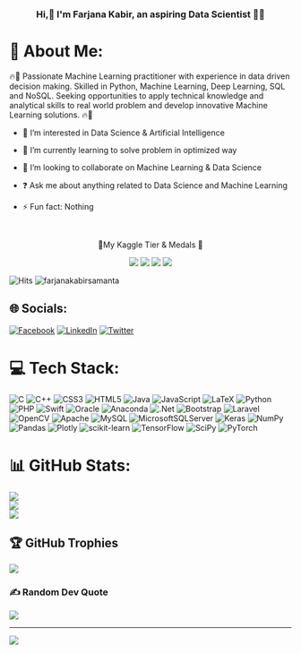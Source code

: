 ### <div align="center"> <h4> Hi,👋 I'm Farjana Kabir, an aspiring Data Scientist 👨‍💻 </h4> </div>  

# 💫 About Me:
🔥💖 Passionate Machine Learning practitioner with experience in data driven decision making. Skilled in Python, Machine Learning, Deep Learning, SQL and NoSQL. Seeking opportunities to apply technical knowledge and analytical skills to real world problem and develop innovative Machine Learning solutions. 🔥💖  


- 👀 I’m interested in Data Science & Artificial Intelligence
- 🌱 I’m currently learning to solve problem in optimized way
- 💞️ I’m looking to collaborate on Machine Learning & Data Science

- ❓ Ask me about anything related to Data Science and Machine Learning  
  

- ⚡ Fun fact: Nothing  

<p align="center">

  <br/>
  <p align="center">🥇My Kaggle Tier & Medals 🥇</p>
 
</p>

</p>
<p align="center">
  <img src="https://road-to-kaggle-grandmaster.vercel.app/api/badges/farjanakabirsamanta/competition/dark" />
  <img src="https://road-to-kaggle-grandmaster.vercel.app/api/badges/farjanakabirsamanta/dataset/dark" />
  <img src="https://road-to-kaggle-grandmaster.vercel.app/api/badges/farjanakabirsamanta/notebook/dark" />
  <img src="https://road-to-kaggle-grandmaster.vercel.app/api/badges/farjanakabirsamanta/discussion/dark" />
</p>

![Hits](https://hits.seeyoufarm.com/api/count/incr/badge.svg?url=https%3A%2F%2Fgithub.com%2Ffarjanakabirsamanta%2Fkaggle-badge&count_bg=%23DDAA17&title_bg=%23555555&icon=&icon_color=%23E7E7E7&title=hits&edge_flat=false)
![farjanakabirsamanta](https://road-to-kaggle-grandmaster.vercel.app/api/simple/farjanakabirsamanta)



## 🌐 Socials:
[![Facebook](https://img.shields.io/badge/Facebook-%231877F2.svg?logo=Facebook&logoColor=white)](https://facebook.com/farjana.kabir.9828456) [![LinkedIn](https://img.shields.io/badge/LinkedIn-%230077B5.svg?logo=linkedin&logoColor=white)](https://linkedin.com/in/farjana-kabir-0109011a5) [![Twitter](https://img.shields.io/badge/Twitter-%231DA1F2.svg?logo=Twitter&logoColor=white)](https://twitter.com/samanta_7890) 

# 💻 Tech Stack:
![C](https://img.shields.io/badge/c-%2300599C.svg?style=for-the-badge&logo=c&logoColor=white) ![C++](https://img.shields.io/badge/c++-%2300599C.svg?style=for-the-badge&logo=c%2B%2B&logoColor=white) ![CSS3](https://img.shields.io/badge/css3-%231572B6.svg?style=for-the-badge&logo=css3&logoColor=white) ![HTML5](https://img.shields.io/badge/html5-%23E34F26.svg?style=for-the-badge&logo=html5&logoColor=white) ![Java](https://img.shields.io/badge/java-%23ED8B00.svg?style=for-the-badge&logo=java&logoColor=white) ![JavaScript](https://img.shields.io/badge/javascript-%23323330.svg?style=for-the-badge&logo=javascript&logoColor=%23F7DF1E) ![LaTeX](https://img.shields.io/badge/latex-%23008080.svg?style=for-the-badge&logo=latex&logoColor=white) ![Python](https://img.shields.io/badge/python-3670A0?style=for-the-badge&logo=python&logoColor=ffdd54) ![PHP](https://img.shields.io/badge/php-%23777BB4.svg?style=for-the-badge&logo=php&logoColor=white) ![Swift](https://img.shields.io/badge/swift-F54A2A?style=for-the-badge&logo=swift&logoColor=white) ![Oracle](https://img.shields.io/badge/Oracle-F80000?style=for-the-badge&logo=oracle&logoColor=white) ![Anaconda](https://img.shields.io/badge/Anaconda-%2344A833.svg?style=for-the-badge&logo=anaconda&logoColor=white) ![.Net](https://img.shields.io/badge/.NET-5C2D91?style=for-the-badge&logo=.net&logoColor=white) ![Bootstrap](https://img.shields.io/badge/bootstrap-%23563D7C.svg?style=for-the-badge&logo=bootstrap&logoColor=white) ![Laravel](https://img.shields.io/badge/laravel-%23FF2D20.svg?style=for-the-badge&logo=laravel&logoColor=white) ![OpenCV](https://img.shields.io/badge/opencv-%23white.svg?style=for-the-badge&logo=opencv&logoColor=white) ![Apache](https://img.shields.io/badge/apache-%23D42029.svg?style=for-the-badge&logo=apache&logoColor=white) ![MySQL](https://img.shields.io/badge/mysql-%2300f.svg?style=for-the-badge&logo=mysql&logoColor=white) ![MicrosoftSQLServer](https://img.shields.io/badge/Microsoft%20SQL%20Sever-CC2927?style=for-the-badge&logo=microsoft%20sql%20server&logoColor=white) ![Keras](https://img.shields.io/badge/Keras-%23D00000.svg?style=for-the-badge&logo=Keras&logoColor=white) ![NumPy](https://img.shields.io/badge/numpy-%23013243.svg?style=for-the-badge&logo=numpy&logoColor=white) ![Pandas](https://img.shields.io/badge/pandas-%23150458.svg?style=for-the-badge&logo=pandas&logoColor=white) ![Plotly](https://img.shields.io/badge/Plotly-%233F4F75.svg?style=for-the-badge&logo=plotly&logoColor=white) ![scikit-learn](https://img.shields.io/badge/scikit--learn-%23F7931E.svg?style=for-the-badge&logo=scikit-learn&logoColor=white) ![TensorFlow](https://img.shields.io/badge/TensorFlow-%23FF6F00.svg?style=for-the-badge&logo=TensorFlow&logoColor=white) ![SciPy](https://img.shields.io/badge/SciPy-%230C55A5.svg?style=for-the-badge&logo=scipy&logoColor=%white) ![PyTorch](https://img.shields.io/badge/PyTorch-%23EE4C2C.svg?style=for-the-badge&logo=PyTorch&logoColor=white)
# 📊 GitHub Stats:
![](https://github-readme-stats.vercel.app/api?username=samanta-scratch&theme=default&hide_border=false&include_all_commits=false&count_private=false)<br/>
![](https://github-readme-streak-stats.herokuapp.com/?user=samanta-scratch&theme=default&hide_border=false)<br/>
![](https://github-readme-stats.vercel.app/api/top-langs/?username=samanta-scratch&theme=default&hide_border=false&include_all_commits=false&count_private=false&layout=compact)


## 🏆 GitHub Trophies
![](https://github-profile-trophy.vercel.app/?username=samanta-scratch&theme=radical&no-frame=true&no-bg=false&margin-w=4)


### ✍️ Random Dev Quote
![](https://quotes-github-readme.vercel.app/api?type=horizontal&theme=radical)

---
[![](https://visitcount.itsvg.in/api?id=samanta-scratch&icon=0&color=0)](https://visitcount.itsvg.in)

<!-- Proudly created with GPRM ( https://gprm.itsvg.in ) -->
